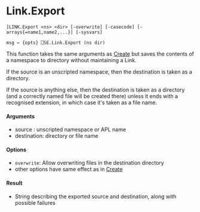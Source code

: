 # Link.Export

    ]LINK.Export <ns> <dir> [-overwrite] [-casecode] [-arrays{=name1,name2,...}] [-sysvars]

    msg ← {opts} ⎕SE.Link.Export (ns dir) 

This function takes the same arguments as [Create](Link.Create.md) but saves the contents of a namespace to directory without maintaining a Link.

If the source is an unscripted namespace, then the destination is taken as a directory.

If the source is anything else, then the destination is taken as a directory (and a correctly named file will be created there) unless it ends with a recognised extension, in which case it's taken as a file name.

#### Arguments

- source : unscripted namespace or APL name
- destination: directory or file name

#### Options

- `overwrite`: Allow overwriting files in the destination directory
- other options have same effect as in [Create](Link.Create.md)

#### Result

- String describing the exported source and destination, along with possible failures
